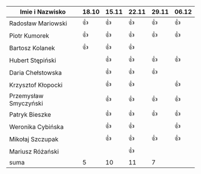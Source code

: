 Imie i Nazwisko  | 18.10 | 15.11 |22.11| 29.11 | 06.12 | 
---------------- | ----- | ----- |-----| ----- | ----- |
Radosław Mariowski | :+1: | :+1: |:+1:| :+1:| :+1: |
Piotr Kumorek	 | :+1:	| :+1: | :+1: | :+1: | :+1: |
Bartosz Kolanek	 | :+1:	| :+1: |:+1:| | |
Hubert Stępiński |      |:+1:| :+1:|:+1:|:+1:  | 
Daria Chełstowska |        | :+1: |:+1:| :+1: | |
Krzysztof Kłopocki |      | :+1: | :+1: | | :+1: |
Przemysław Smyczyński |      | :+1: |:+1:| :+1: | :+1: |
Patryk Bieszke |      | :+1: |:+1:| :+1: | :+1: |
Weronika Cybińska |     | :+1: | :+1: | | :+1: |
Mikołaj Szczupak  |     | :+1: | :+1: | :+1: | :+1: |
Mariusz Różański |     |      | :+1: |  | |
suma             | 5   | 10 | 11 | 7 |  |
